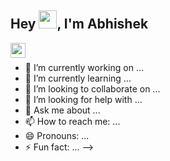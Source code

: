 ## Hey <img src="https://github.com/TheDudeThatCode/TheDudeThatCode/blob/master/Assets/Hi.gif" width="29px">, I'm Abhishek

<a href="https://www.linkedin.com/in/abhishek-yadav-52a739195/">
  <img align="left" width="24px" src="https://cdn.jsdelivr.net/npm/simple-icons@v3/icons/linkedin.svg"  />
</a>


<br />





- 🔭 I’m currently working on ...
- 🌱 I’m currently learning ...
- 👯 I’m looking to collaborate on ...
- 🤔 I’m looking for help with ...
- 💬 Ask me about ...
- 📫 How to reach me: ...
- 😄 Pronouns: ...
- ⚡ Fun fact: ...
-->
